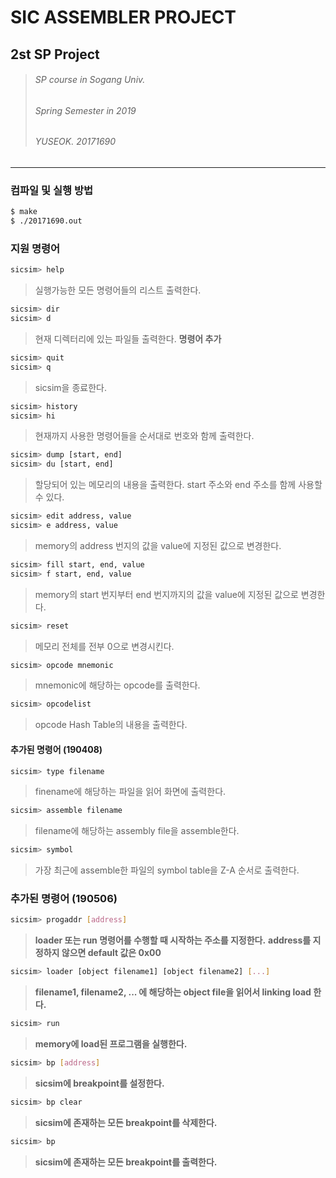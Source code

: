 SIC ASSEMBLER PROJECT
=================
2st SP Project
--------------

> ###### SP course in Sogang Univ.
> ###### Spring Semester in 2019
> ###### YUSEOK. 20171690

-------------------------
### 컴파일 및 실행 방법
```bash
$ make
$ ./20171690.out
```

### 지원 명령어
```bash
sicsim> help
```
> 실행가능한 모든 명령어들의 리스트 출력한다.

```bash
sicsim> dir
sicsim> d
```
> 현재 디렉터리에 있는 파일들 출력한다.
> **명령어 추가**

```bash
sicsim> quit
sicsim> q
```
> sicsim을 종료한다.

```bash
sicsim> history
sicsim> hi
```
> 현재까지 사용한 명령어들을 순서대로 번호와 함께 출력한다.

```bash
sicsim> dump [start, end]
sicsim> du [start, end]
```
> 할당되어 있는 메모리의 내용을 출력한다.
> start 주소와 end 주소를 함께 사용할 수 있다.

```bash
sicsim> edit address, value
sicsim> e address, value
```
> memory의 address 번지의 값을 value에 지정된 값으로 변경한다.

```bash
sicsim> fill start, end, value
sicsim> f start, end, value
```
> memory의 start 번지부터 end 번지까지의 값을 value에 지정된 값으로 변경한다.

```bash
sicsim> reset
```
> 메모리 전체를 전부 0으로 변경시킨다.

```bash
sicsim> opcode mnemonic
```
> mnemonic에 해당하는 opcode를 출력한다.

```bash
sicsim> opcodelist
```
> opcode Hash Table의 내용을 출력한다.

#### 추가된 명령어 (190408)
```bash
sicsim> type filename
```
> finename에 해당하는 파일을 읽어 화면에 출력한다.

```bash
sicsim> assemble filename
```
> filename에 해당하는 assembly file을 assemble한다.

```bash
sicsim> symbol
```
> 가장 최근에 assemble한 파일의 symbol table을 Z-A 순서로 출력한다.


### 추가된 명령어 (190506)
```bash
sicsim> progaddr [address]
```
> **loader 또는 run 명령어를 수행할 때 시작하는 주소를 지정한다.** 
> **address를 지정하지 않으면 default 값은 0x00**

```bash
sicsim> loader [object filename1] [object filename2] [...]
```
> **filename1, filename2, ... 에 해당하는 object file을 읽어서 linking load 한다.**

```bash
sicsim> run
```
> **memory에 load된 프로그램을 실행한다.**

```bash
sicsim> bp [address]
```
> **sicsim에 breakpoint를 설정한다.**

```bash
sicsim> bp clear
```
> **sicsim에 존재하는 모든 breakpoint를 삭제한다.**


```bash
sicsim> bp
```
> **sicsim에 존재하는 모든 breakpoint를 출력한다.**

